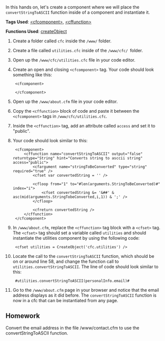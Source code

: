 In this hands on, let's create a component where we will place the `convertStringToASCII` function inside of a component and instantiate it.

**Tags Used**: [\<cfcomponent>](https://helpx.adobe.com/coldfusion/cfml-reference/coldfusion-tags/tags-c/cfcomponent.html), [\<cffunction>](https://helpx.adobe.com/coldfusion/cfml-reference/coldfusion-tags/tags-f/cffunction.html)

**Functions Used**: [createObject](https://helpx.adobe.com/coldfusion/cfml-reference/coldfusion-functions/functions-c-d/CreateObject.html)

1. Create a folder called `cfc` inside the `/www/` folder.
1. Create a file called `utilities.cfc` inside of the `/www/cfc/ `folder.
1. Open up the `/www/cfc/utilities.cfc` file in your code editor.
1. Create an open and closing `<cfcomponent>` tag. Your code should look something like this:

        <cfcomponent>

        </cfcomponent>

1. Open up the `/www/about.cfm` file in your code editor.
1. Copy the `<cffunction>` block of code and paste it between the `<cfcomponent>` tags in `/www/cfc/utilities.cfc`.
1. Inside the `<cffunction>` tag, add an attribute called `access` and set it to "public".
1. Your code should look similar to this:

        <cfcomponent>
            <cffunction name="convertStringToASCII" output="false" returntype="String" hint="Converts string to asccii string" access="public">
                <cfargument name="stringToBeConverted" type="string" required="true" />
                <cfset var convertedString = '' />

                <cfloop from="1" to="#len(arguments.StringToBeConverted)#" index="i">
                    <cfset convertedString &= '&##' & asc(mid(arguments.StringTobeConverted,i,1)) & ';' />
                </cfloop>

                <cfreturn convertedString />
            </cffunction>
        </cfcomponent>

1. In `/www/about.cfm`, replace the `<cffunction>` tag block with a `<cfset>` tag. The `<cfset>` tag should set a variable called `utilities` and should instantiate the utilities component by using the following code:

        <cfset utilities = CreateObject('cfc.utilities') />

1. Locate the call to the `convertStringToASCII` function, which should be on or around line 58, and change the function call to `utilities.convertStringToASCII`. The line of code should look similar to this:

        #utilities.convertStringToASCII(personalInfo.email)#

1. Go to the `/www/about.cfm` page in your browser and notice that the email address displays as it did before. The `convertStringToASCII` function is now in a cfc that can be instantiated from any page.

Homework
--------

Convert the email address in the file /www/contact.cfm to use the convertStringToASCII function.